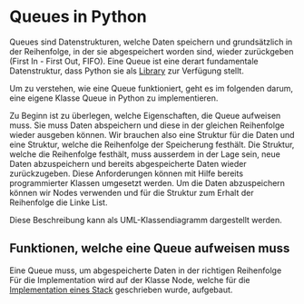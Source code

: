 # Queues in Python

Queues sind Datenstrukturen, welche Daten speichern und grundsätzlich in der
Reihenfolge, in der sie abgespeichert worden sind, wieder zurückgeben (First In
\- First Out, FIFO). Eine Queue ist eine derart fundamentale Datenstruktur, dass
Python sie als [Library](https://docs.python.org/3/library/queue.html) zur
Verfügung stellt.

Um zu verstehen, wie eine Queue funktioniert, geht es im folgenden darum, eine
eigene Klasse Queue in Python zu implementieren. 

Zu Beginn ist zu überlegen, welche Eigenschaften, die Queue aufweisen muss. Sie
muss Daten abspeichern und diese in der gleichen Reihenfolge wieder ausgeben
können. Wir brauchen also eine Struktur für die Daten und eine Struktur, welche
die Reihenfolge der Speicherung festhält. Die Struktur, welche die Reihenfolge
festhält, muss ausserdem in der Lage sein, neue Daten abzuspeichern und bereits
abgespeicherte Daten wieder zurückzugeben. Diese Anforderungen können mit Hilfe
bereits programmierter Klassen umgesetzt werden. Um die Daten abzuspeichern
können wir Nodes verwenden und für die Struktur zum Erhalt der Reihenfolge die
Linke List.

Diese Beschreibung kann als
UML-Klassendiagramm dargestellt werden.

## Funktionen, welche eine Queue aufweisen muss

Eine Queue muss, um abgespeicherte Daten in der richtigen Reihenfolge
Für die Implementation wird auf
der Klasse Node, welche für die [Implementation eines
Stack](../250122/speicherstrukturen.md) geschrieben wurde, aufgebaut.